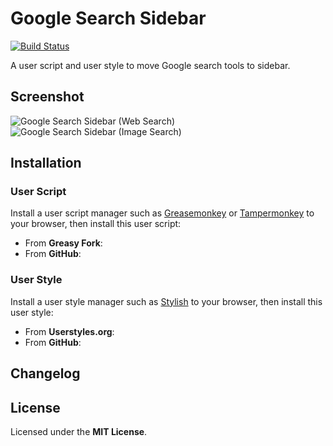 # Google Search Sidebar

[![Build Status](https://travis-ci.org/jmlntw/google-search-sidebar.svg?branch=master)](https://travis-ci.org/jmlntw/google-search-sidebar)

A user script and user style to move Google search tools to sidebar.

## Screenshot

![Google Search Sidebar (Web Search)](https://raw.githubusercontent.com/jmlntw/google-search-sidebar/master/screenshot-web.png)
![Google Search Sidebar (Image Search)](https://raw.githubusercontent.com/jmlntw/google-search-sidebar/master/screenshot-image.png)

## Installation

### User Script

Install a user script manager such as [Greasemonkey](http://www.greasespot.net/) or [Tampermonkey](https://tampermonkey.net/) to your browser, then install this user script:

* From **Greasy Fork**: <!-- TODO: Add link to Greasy Fork. -->
* From **GitHub**: <!-- TODO: Add link to GitHub. -->

### User Style

Install a user style manager such as [Stylish](https://userstyles.org/help/stylish) to your browser, then install this user style:

* From **Userstyles.org**: <!-- TODO: Add link to Userstyles.org. -->
* From **GitHub**: <!-- TODO: Add link to GitHub. -->

## Changelog

<!-- TODO: Add changelog. -->

## License

Licensed under the **MIT License**.
